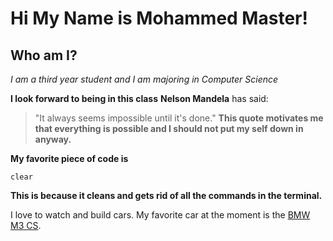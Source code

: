 # Hi My Name is Mohammed Master!
## Who am I?
*I am a third year student and I am majoring in Computer Science*

**I look forward to being in this class**
**Nelson Mandela** has said:
> "It always seems impossible until it's done."
**This quote motivates me that everything is possible and I should not put my self down in anyway.**


**My favorite piece of code is**
```
clear
```
**This is because it cleans and gets rid of all the commands in the terminal.**

I love to watch and build cars. My favorite car at the moment is the [BMW M3 CS](https://www.bmwusa.com/vehicles/m-models/m3-sedan/overview.html).

